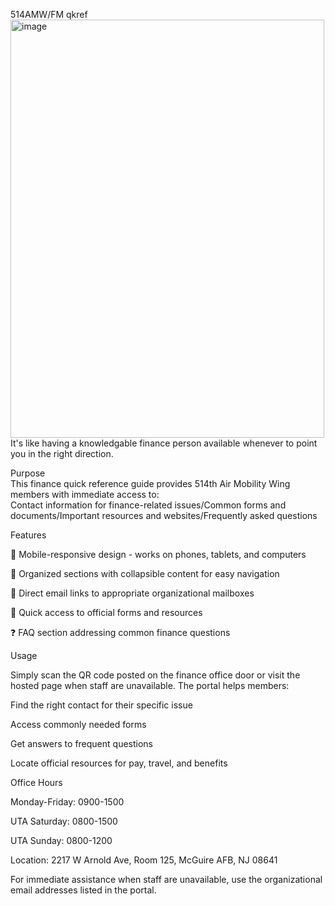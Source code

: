 514AMW/FM qkref
<br><img width="502" height="669" alt="image" src="https://github.com/user-attachments/assets/69a026f3-58c5-407d-8f16-08a49f448cb5" />
<br>It's like having a knowledgable finance person available whenever to point you in the right direction.

Purpose
<br>This finance quick reference guide provides 514th Air Mobility Wing members with immediate access to:
<br>Contact information for finance-related issues/Common forms and documents/Important resources and websites/Frequently asked questions

Features

📱 Mobile-responsive design - works on phones, tablets, and computers

📂 Organized sections with collapsible content for easy navigation

📧 Direct email links to appropriate organizational mailboxes

🔗 Quick access to official forms and resources

❓ FAQ section addressing common finance questions

Usage

Simply scan the QR code posted on the finance office door or visit the hosted page when staff are unavailable. The portal helps members:

Find the right contact for their specific issue

Access commonly needed forms

Get answers to frequent questions

Locate official resources for pay, travel, and benefits

Office Hours

Monday-Friday: 0900-1500

UTA Saturday: 0800-1500

UTA Sunday: 0800-1200

Location: 2217 W Arnold Ave, Room 125, McGuire AFB, NJ 08641

For immediate assistance when staff are unavailable, use the organizational email addresses listed in the portal.
